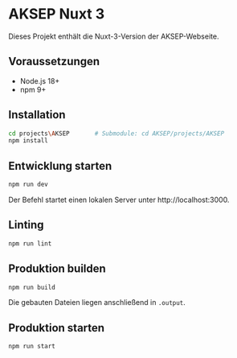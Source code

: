 # AKSEP Nuxt 3

Dieses Projekt enthält die Nuxt-3-Version der AKSEP-Webseite.

## Voraussetzungen
- Node.js 18+
- npm 9+

## Installation
```bash
cd projects\AKSEP       # Submodule: cd AKSEP/projects/AKSEP
npm install
```

## Entwicklung starten
```bash
npm run dev
```
Der Befehl startet einen lokalen Server unter http://localhost:3000.

## Linting
```bash
npm run lint
```

## Produktion builden
```bash
npm run build
```
Die gebauten Dateien liegen anschließend in `.output`.

## Produktion starten
```bash
npm run start
```
